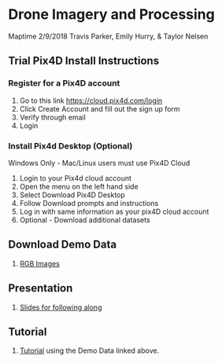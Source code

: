 # Drone Imagery and Processing 

Maptime 2/9/2018
Travis Parker, Emily Hurry, & Taylor Nelsen

## Trial Pix4D Install Instructions

### Register for a Pix4D account

1) Go to this link https://cloud.pix4d.com/login 
1) Click Create Account and fill out the sign up form
1) Verify through email
1) Login

### Install Pix4d Desktop (Optional)

Windows Only - Mac/Linux users must use Pix4D Cloud

1) Login to your Pix4d cloud account
1) Open the menu on the left hand side
1) Select Download Pix4D Desktop
1) Follow Download prompts and instructions
1) Log in with same information as your pix4D cloud account
1) Optional - Download additional datasets 

## Download Demo Data

1) [RGB Images](https://figshare.com/articles/sUAS_RGB_Example_Data/5862504)

## Presentation

1) [Slides for following along](DroneImageProcessingPresent.pdf)

## Tutorial

1) [Tutorial](Pix4DPostProcessingInstructions.pdf) using the Demo Data linked above.
